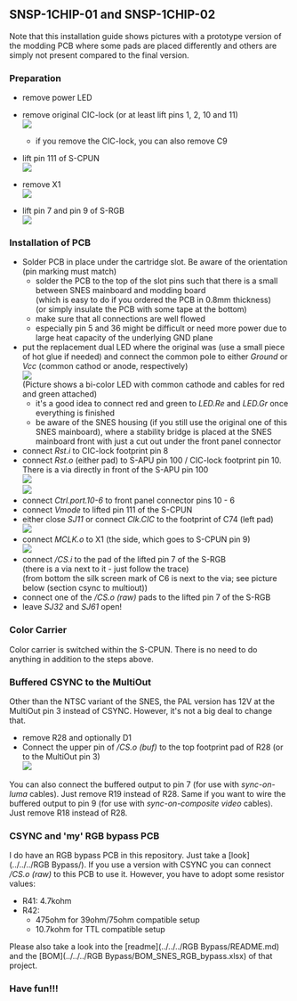 ## SNSP-1CHIP-01 and SNSP-1CHIP-02

Note that this installation guide shows pictures with a prototype version of the modding PCB where some pads are placed differently and others are simply not present compared to the final version.

### Preparation

- remove power LED
- remove original CIC-lock (or at least lift pins 1, 2, 10 and 11)  
  ![](./CIC-lock.jpg)
  - if you remove the CIC-lock, you can also remove C9

- lift pin 111 of S-CPUN  
  ![](./SCPUN_111_lifted.jpg)

- remove X1  
  ![](./X1_removed.jpg)

- lift pin 7 and pin 9 of S-RGB  
  ![](./SRGB_Pins_lifted.jpg)


### Installation of PCB

- Solder PCB in place under the cartridge slot. Be aware of the orientation (pin marking must match)
  - solder the PCB to the top of the slot pins such that there is a small between SNES mainboard and modding board  
    (which is easy to do if you ordered the PCB in 0.8mm thickness)  
    (or simply insulate the PCB with some tape at the bottom)
  - make sure that all connections are well flowed
  - especially pin 5 and 36 might be difficult or need more power due to large heat capacity of the underlying GND plane
- put the replacement dual LED where the original was (use a small piece of hot glue if needed) and connect the common pole to either _Ground_ or _Vcc_ (common cathod or anode, respectively)  
  ![](../common_pics/LED_CC.jpg)  
  (Picture shows a bi-color LED with common cathode and cables for red and green attached)
  - it's a good idea to connect red and green to _LED.Re_ and _LED.Gr_ once everything is finished
  - be aware of the SNES housing (if you still use the original one of this SNES mainboard), where a stability bridge is placed at the SNES mainboard front with just a cut out under the front panel connector
- connect _Rst.i_  to CIC-lock footprint pin 8
- connect _Rst.o_ (either pad) to S-APU pin 100 / CIC-lock footprint pin 10. There is a via directly in front of the S-APU pin 100  
  ![](./rst_out_bot.jpg)  
  ![](./rst_out_top.jpg)
- connect _Ctrl.port.10-6_ to front panel connector pins 10 - 6
- connect _Vmode_ to lifted pin 111 of the S-CPUN
- either close _SJ11_ or connect _Clk.CIC_ to the footprint of C74 (left pad)  
  ![](./Clk_CIC.jpg)
- connect _MCLK.o_ to X1 (the side, which goes to S-CPUN pin 9)  
  ![](./MCLK_connected.jpg)
- connect _/CS.i_ to the pad of the lifted pin 7 of the S-RGB  
  (there is a via next to it - just follow the trace)   
  (from bottom the silk screen mark of C6 is next to the via; see picture below (section csync to multiout))
- connect one of the _/CS.o (raw)_ pads to the lifted pin 7 of the S-RGB
- leave _SJ32_ and _SJ61_  open!

### Color Carrier

Color carrier is switched within the S-CPUN. There is no need to do anything in addition to the steps above.

### Buffered CSYNC to the MultiOut

Other than the NTSC variant of the SNES, the PAL version has 12V at the MultiOut pin 3 instead of CSYNC. However, it's not a big deal to change that.

- remove R28 and optionally D1
- Connect the upper pin of _/CS.o (buf)_ to the top footprint pad of R28 (or to the MultiOut pin 3)  
  ![](./CSYNC_buf.jpg)

You can also connect the buffered output to pin 7 (for use with _sync-on-luma_ cables). Just remove R19 instead of R28. Same if you want to wire the buffered output to pin 9 (for use with _sync-on-composite video_ cables). Just remove R18 instead of R28.

### CSYNC and 'my' RGB bypass PCB

I do have an RGB bypass PCB in this repository. Just take a [look](../../../RGB Bypass/). If you use a version with CSYNC you can connect _/CS.o (raw)_ to this PCB to use it. However, you have to adopt some resistor values:

- R41: 4.7kohm
- R42:
  - 475ohm for 39ohm/75ohm compatible setup
  - 10.7kohm for TTL compatible setup

Please also take a look into the [readme](../../../RGB Bypass/README.md) and the [BOM](../../../RGB Bypass/BOM_SNES_RGB_bypass.xlsx) of that project.

### Have fun!!!